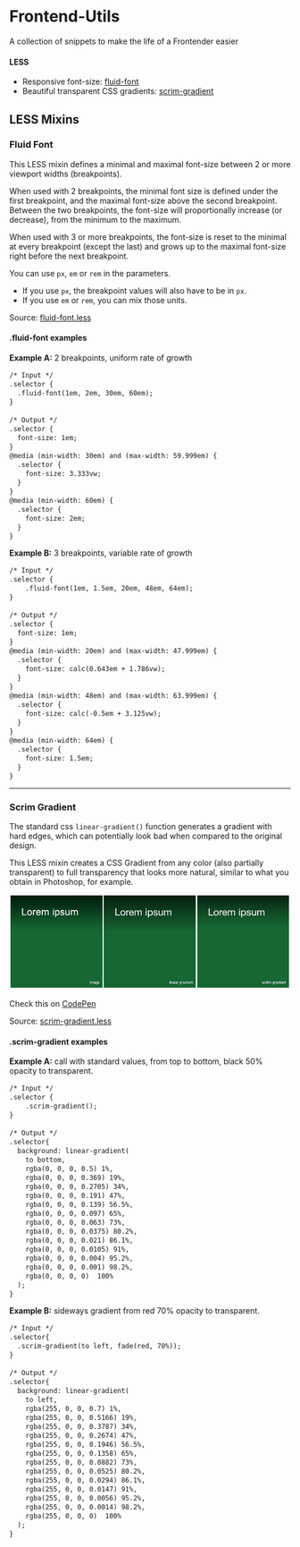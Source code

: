 # Frontend-Utils
A collection of snippets to make the life of a Frontender easier

#### LESS

* Responsive font-size: [fluid-font](#fluid-font)
* Beautiful transparent CSS gradients: [scrim-gradient](#scrim-gradient)

## LESS Mixins

### Fluid Font

This LESS mixin defines a minimal and maximal font-size between 2 or more viewport widths (breakpoints).

When used with 2 breakpoints, the minimal font size is defined under the first breakpoint, and the maximal font-size above the second breakpoint. Between the two breakpoints, the font-size will proportionally increase (or decrease), from the minimum to the maximum.

When used with 3 or more breakpoints, the font-size is reset to the minimal at every breakpoint (except the last) and grows up to the maximal font-size right before the next breakpoint.

You can use `px`, `em` or `rem` in the parameters.

* If you use `px`, the breakpoint values will also have to be in `px`. 
* If you use `em` or `rem`, you can mix those units. 

Source: [fluid-font.less](css/fluid-font.less)

#### .fluid-font examples

**Example A:** 2 breakpoints, uniform rate of growth

```less
/* Input */
.selector {
  .fluid-font(1em, 2em, 30em, 60em);
}

/* Output */
.selector {
  font-size: 1em;
}
@media (min-width: 30em) and (max-width: 59.999em) {
  .selector {
    font-size: 3.333vw;
  }
}
@media (min-width: 60em) {
  .selector {
    font-size: 2em;
  }
}
```

**Example B:** 3 breakpoints, variable rate of growth

```less
/* Input */
.selector {
    .fluid-font(1em, 1.5em, 20em, 48em, 64em);
}

/* Output */
.selector {
  font-size: 1em;
}
@media (min-width: 20em) and (max-width: 47.999em) {
  .selector {
    font-size: calc(0.643em + 1.786vw);
  }
}
@media (min-width: 48em) and (max-width: 63.999em) {
  .selector {
    font-size: calc(-0.5em + 3.125vw);
  }
}
@media (min-width: 64em) {
  .selector {
    font-size: 1.5em;
  }
}
```

* * *

### Scrim Gradient

The standard css `linear-gradient()` function generates a gradient with hard edges, which can potentially look bad when compared to the original design.

This LESS mixin creates a CSS Gradient from any color (also partially transparent) to full transparency that looks more natural, similar to what you obtain in Photoshop, for example.

![Gradient comparison](github/scrim-gradient.png)

Check this on [CodePen](https://codepen.io/morgunkorn/pen/YRQLEz)

Source: [scrim-gradient.less](css/scrim-gradient.less)

#### .scrim-gradient examples

**Example A:** call with standard values, from top to bottom, black 50% opacity to transparent.

```less
/* Input */
.selector {
    .scrim-gradient();
}

/* Output */
.selector{
  background: linear-gradient( 
    to bottom, 
    rgba(0, 0, 0, 0.5) 1%, 
    rgba(0, 0, 0, 0.369) 19%, 
    rgba(0, 0, 0, 0.2705) 34%, 
    rgba(0, 0, 0, 0.191) 47%, 
    rgba(0, 0, 0, 0.139) 56.5%, 
    rgba(0, 0, 0, 0.097) 65%, 
    rgba(0, 0, 0, 0.063) 73%, 
    rgba(0, 0, 0, 0.0375) 80.2%, 
    rgba(0, 0, 0, 0.021) 86.1%, 
    rgba(0, 0, 0, 0.0105) 91%, 
    rgba(0, 0, 0, 0.004) 95.2%, 
    rgba(0, 0, 0, 0.001) 98.2%, 
    rgba(0, 0, 0, 0)  100% 
  );
}
```

**Example B:** sideways gradient from red 70% opacity to transparent.

```less
/* Input */
.selector{
  .scrim-gradient(to left, fade(red, 70%));
}

/* Output */
.selector{
  background: linear-gradient( 
    to left, 
    rgba(255, 0, 0, 0.7) 1%, 
    rgba(255, 0, 0, 0.5166) 19%, 
    rgba(255, 0, 0, 0.3787) 34%, 
    rgba(255, 0, 0, 0.2674) 47%, 
    rgba(255, 0, 0, 0.1946) 56.5%, 
    rgba(255, 0, 0, 0.1358) 65%, 
    rgba(255, 0, 0, 0.0882) 73%, 
    rgba(255, 0, 0, 0.0525) 80.2%, 
    rgba(255, 0, 0, 0.0294) 86.1%, 
    rgba(255, 0, 0, 0.0147) 91%, 
    rgba(255, 0, 0, 0.0056) 95.2%, 
    rgba(255, 0, 0, 0.0014) 98.2%, 
    rgba(255, 0, 0, 0)  100%
  );
}
```